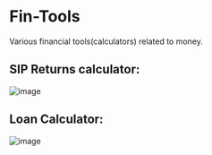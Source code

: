# Fin-Tools
Various financial tools(calculators) related to money.
## SIP Returns calculator:
![image](https://user-images.githubusercontent.com/63915540/221426846-6ac43253-ebaa-498e-a451-ecb01bc991b4.png)   

## Loan Calculator:
![image](https://user-images.githubusercontent.com/63915540/221426907-2e274993-7b26-41de-bd4f-582750a6cd74.png)
